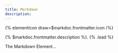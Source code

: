 ```yaml
---
title: Markdown
description:
---
```


{% elementIcon draw=$markdoc.frontmatter.icon /%}

{% $markdoc.frontmatter.description %}. {% .lead %}

The Markdown Element...
